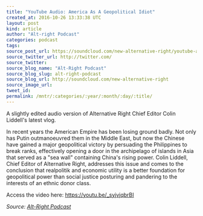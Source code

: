 ```yaml
---
title: "YouTube Audio: America As A Geopolitical Idiot"
created_at: 2016-10-26 13:33:38 UTC
layout: post
kind: article
author: "Alt-right Podcast"
categories: podcast
tags: 
source_post_url: https://soundcloud.com/new-alternative-right/youtube-audio-america-as-a-geopolitical-idiot
source_twitter_url: http://twitter.com/
source_twitter: 
source_blog_name: "Alt-Right Podcast"
source_blog_slug: alt-right-podcast
source_blog_url: http://soundcloud.com/new-alternative-right
source_image_url: 
tweet_id:
permalink: /mntr/:categories/:year/:month/:day/:title/
---
```

A slightly edited audio version of Alternative Right Chief Editor Colin Liddell's latest vlog.  

In recent years the American Empire has been losing ground badly. Not only has Putin outmanoeuvred them in the Middle East, but now the Chinese have gained a major geopolitical victory by persuading the Philippines to break ranks, effectively opening a door in the archipelago of islands in Asia that served as a "sea wall" containing China's rising power. Colin Liddell, Chief Editor of Alternative Right, addresses this issue and comes to the conclusion that realpolitik and economic utility is a better foundation for geopolitical power than social justice posturing and pandering to the interests of an ethnic donor class.

Access the video here: https://youtu.be/_syjvjqbrBI<div class="">
    <i>Source: <a href="http://soundcloud.com/new-alternative-right">Alt-Right Podcast</a></i>
</div>
